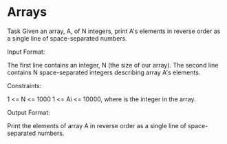 # Arrays

Task
Given an array, A, of N integers, print A's elements in reverse order as a single line of space-separated numbers.

Input Format:

The first line contains an integer, N (the size of our array).
The second line contains N space-separated integers describing array A's elements.

Constraints:

1 <= N <= 1000
1 <= Ai <= 10000, where  is the  integer in the array.


Output Format:

Print the elements of array A in reverse order as a single line of space-separated numbers.
